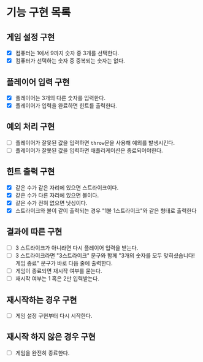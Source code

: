 # 기능 구현 목록

## 게임 설정 구현

- [x] 컴퓨터는 1에서 9까지 숫자 중 3개를 선택한다.
- [x] 컴퓨터가 선택하는 숫자 중 중복되는 숫자는 없다.

## 플레이어 입력 구현

- [x] 플레이어는 3개의 다른 숫자를 입력한다.
- [x] 플레이어가 입력을 완료하면 힌트를 출력한다.

## 예외 처리 구현

- [ ] 플레이어가 잘못된 값을 입력하면 `throw`문을 사용해 예외를 발생시킨다.
- [ ] 플레이어가 잘못된 값을 입력하면 애플리케이션은 종료되어야한다.

## 힌트 출력 구현

- [x] 같은 수가 같은 자리에 있으면 스트라이크이다.
- [x] 같은 수가 다른 자리에 있으면 볼이다.
- [x] 같은 수가 전혀 없으면 낫싱이다.
- [x] 스트라이크와 볼이 같이 출력되는 경우 "1볼 1스트라이크"와 같은 형태로 출력한다

## 결과에 따른 구현

- [ ] 3 스트라이크가 아니라면 다시 플레이어 입력을 받는다.
- [ ] 3 스트라이크라면 "3스트라이크" 문구와 함께 "3개의 숫자를 모두 맞히셨습니다! 게임 종료" 문구가 바로 다음 줄에 출력한다.
- [ ] 게임이 종료되면 재시작 여부를 묻는다.
- [ ] 재시작 여부는 1 혹은 2만 입력받는다.

## 재시작하는 경우 구현

- [ ] 게임 설정 구현부터 다시 시작한다.

## 재시작 하지 않은 경우 구현

- [ ] 게임을 완전히 종료한다.
